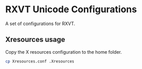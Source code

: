 # RXVT Unicode Configurations

A set of configurations for RXVT.

## Xresources usage

Copy the X resources configuration to the home folder.

```bash
cp Xresources.conf .Xresources
```
